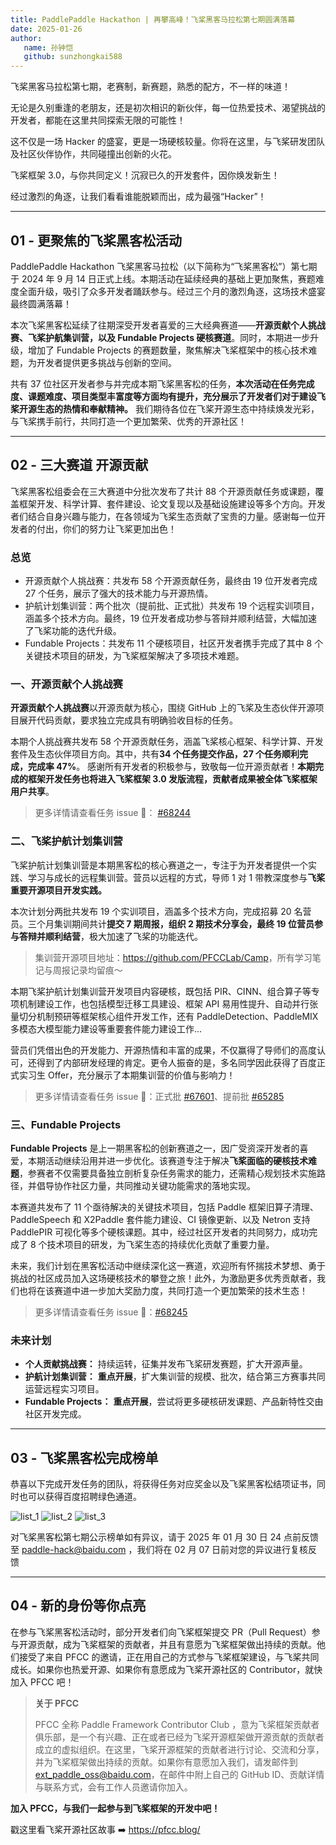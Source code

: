 ```yaml
---
title: PaddlePaddle Hackathon | 再攀高峰！飞桨黑客马拉松第七期圆满落幕
date: 2025-01-26
author:
   name: 孙钟恺
   github: sunzhongkai588
---
```


飞桨黑客马拉松第七期，老赛制，新赛题，熟悉的配方，不一样的味道！

<!-- more -->

无论是久别重逢的老朋友，还是初次相识的新伙伴，每一位热爱技术、渴望挑战的开发者，都能在这里共同探索无限的可能性！

这不仅是一场 Hacker 的盛宴，更是一场硬核较量。你将在这里，与飞桨研发团队及社区伙伴协作，共同碰撞出创新的火花。

飞桨框架 3.0，与你共同定义！沉寂已久的开发套件，因你焕发新生！

经过激烈的角逐，让我们看看谁能脱颖而出，成为最强“Hacker”！

---

## 01 - 更聚焦的飞桨黑客松活动

PaddlePaddle Hackathon 飞桨黑客马拉松（以下简称为“飞桨黑客松”）第七期于 2024 年 9 月 14 日正式上线。本期活动在延续经典的基础上更加聚焦，赛题难度全面升级，吸引了众多开发者踊跃参与。经过三个月的激烈角逐，这场技术盛宴最终圆满落幕！

本次飞桨黑客松延续了往期深受开发者喜爱的三大经典赛道——**开源贡献个人挑战赛、飞桨护航集训营，以及 Fundable Projects 硬核赛道**。同时，本期进一步升级，增加了 Fundable Projects 的赛题数量，聚焦解决飞桨框架中的核心技术难题，为开发者提供更多挑战与创新的空间。

共有 37 位社区开发者参与并完成本期飞桨黑客松的任务，**本次活动在任务完成度、课题难度、项目类型丰富度等方面均有提升，充分展示了开发者们对于建设飞桨开源生态的热情和奉献精神。** 我们期待各位在飞桨开源生态中持续焕发光彩，与飞桨携手前行，共同打造一个更加繁荣、优秀的开源社区！

---

## 02 - 三大赛道 开源贡献

飞桨黑客松组委会在三大赛道中分批次发布了共计 88 个开源贡献任务或课题，覆盖框架开发、科学计算、套件建设、论文复现以及基础设施建设等多个方向。开发者们结合自身兴趣与能力，在各领域为飞桨生态贡献了宝贵的力量。感谢每一位开发者的付出，你们的努力让飞桨更加出色！

### 总览

-  开源贡献个人挑战赛：共发布 58 个开源贡献任务，最终由 19 位开发者完成 27 个任务，展示了强大的技术能力与开源热情。
-  护航计划集训营：两个批次（提前批、正式批）共发布 19 个远程实训项目，涵盖多个技术方向。最终，19 位开发者成功参与答辩并顺利结营，大幅加速了飞桨功能的迭代升级。
-  Fundable Projects：共发布 11 个硬核项目，社区开发者携手完成了其中 8 个关键技术项目的研发，为飞桨框架解决了多项技术难题。

### 一、开源贡献个人挑战赛

**开源贡献个人挑战赛**以开源贡献为核心，围绕 GitHub 上的飞桨及生态伙伴开源项目展开代码贡献，要求独立完成具有明确验收目标的任务。

本期个人挑战赛共发布 58 个开源贡献任务，涵盖飞桨核心框架、科学计算、开发套件及生态伙伴项目方向。其中，共有**34 个任务提交作品，27 个任务顺利完成，完成率 47%**。 感谢所有开发者的积极参与，致敬每一位开源贡献者！**本期完成的框架开发任务也将进入飞桨框架 3.0 发版流程，贡献者成果被全体飞桨框架用户共享**。

> 更多详情请查看任务 issue 📄： [#68244](https://github.com/PaddlePaddle/Paddle/issues/68244)

### 二、飞桨护航计划集训营

飞桨护航计划集训营是本期黑客松的核心赛道之一，专注于为开发者提供一个实践、学习与成长的远程集训营。营员以远程的方式，导师 1 对 1 带教深度参与**飞桨重要开源项目开发实践。**

本次计划分两批共发布 19 个实训项目，涵盖多个技术方向，完成招募 20 名营员。三个月集训期间共计**提交 7 期周报，组织 2 期技术分享会，最终 19 位营员参与答辩并顺利结营**，极大加速了飞桨的功能迭代。

> 集训营开源项目地址：<https://github.com/PFCCLab/Camp>，所有学习笔记与周报记录均留痕～

本期飞桨护航计划集训营开发项目内容硬核，既包括 PIR、CINN、组合算子等专项机制建设工作，也包括模型迁移工具建设、框架 API 易用性提升、自动并行张量切分机制预研等框架核心组件开发工作，还有 PaddleDetection、PaddleMIX 多模态大模型能力建设等重要套件能力建设工作...

营员们凭借出色的开发能力、开源热情和丰富的成果，不仅赢得了导师们的高度认可，还得到了内部研发经理的肯定。更令人振奋的是，多名同学因此获得了百度正式实习生 Offer，充分展示了本期集训营的价值与影响力！

> 更多详情请查看任务 issue 📄：正式批 [#67601](https://github.com/PaddlePaddle/Paddle/issues/67601)、提前批 [#65285](https://github.com/PaddlePaddle/Paddle/issues/65285)

### 三、Fundable Projects

**Fundable Projects** 是上一期黑客松的创新赛道之一，因广受资深开发者的喜爱，本期活动继续沿用并进一步优化。该赛道专注于解决**飞桨面临的硬核技术难题**，参赛者不仅需要具备独立剖析复杂任务需求的能力，还需精心规划技术实施路径，并倡导协作社区力量，共同推动关键功能需求的落地实现。

本赛道共发布了 11 个亟待解决的关键技术项目，包括 Paddle 框架旧算子清理、PaddleSpeech 和 X2Paddle 套件能力建设、CI 镜像更新、以及 Netron 支持 PaddlePIR 可视化等多个硬核课题。其中，经过社区开发者的共同努力，成功完成了 8 个技术项目的研发，为飞桨生态的持续优化贡献了重要力量。

未来，我们计划在黑客松活动中继续深化这一赛道，欢迎所有怀揣技术梦想、勇于挑战的社区成员加入这场硬核技术的攀登之旅！此外，为激励更多优秀贡献者，我们也将在该赛道中进一步加大奖励力度，共同打造一个更加繁荣的技术生态！

> 更多详情请查看任务 issue 📄：[#68245](https://github.com/PaddlePaddle/Paddle/issues/68245)

### 未来计划

-  **个人贡献挑战赛：** 持续运转，征集并发布飞桨研发赛题，扩大开源声量。
-  **护航计划集训营：** **重点开展**，扩大集训营的规模、批次，结合第三方赛事共同运营远程实习项目。
-  **Fundable Projects：** **重点开展**，尝试将更多硬核研发课题、产品新特性交由社区开发完成。

---

## 03 - 飞桨黑客松完成榜单

恭喜以下完成开发任务的团队，将获得任务对应奖金以及飞桨黑客松结项证书，同时也可以获得百度招聘绿色通道。

![list_1](../images/hackathon-7th/list1.png)
![list_2](../images/hackathon-7th/list2.png)
![list_3](../images/hackathon-7th/list3.png)

对飞桨黑客松第七期公示榜单如有异议，请于 2025 年 01 月 30 日 24 点前反馈至 [paddle-hack@baidu.com](mailto:paddle-hack@baidu.com) ，我们将在 02 月 07 日前对您的异议进行复核反馈

---

## 04 - 新的身份等你点亮

在参与飞桨黑客松活动时，部分开发者们向飞桨框架提交 PR（Pull Request）参与开源贡献，成为飞桨框架的贡献者，并且有意愿为飞桨框架做出持续的贡献。他们接受了来自 PFCC 的邀请，正在用自己的方式参与飞桨框架建设，与飞桨共同成长。如果你也热爱开源、如果你有意愿成为飞桨开源社区的 Contributor，就快加入 PFCC 吧！

> **关于 PFCC**
>
> PFCC 全称 Paddle Framework Contributor Club ，意为飞桨框架贡献者俱乐部，是一个有兴趣、正在或者已经为飞桨开源框架做开源贡献的贡献者成立的虚拟组织。在这里，飞桨开源框架的贡献者进行讨论、交流和分享，并为飞桨框架做出持续的贡献。如果你有意愿加入我们，请发邮件到[ext_paddle_oss@baidu.com](mailto:ext_paddle_oss@baidu.com)，在邮件中附上自己的 GitHub ID、贡献详情与联系方式，会有工作人员邀请你加入。

**加入 PFCC，与我们一起参与到飞桨框架的开发中吧！**

戳这里看飞桨开源社区故事 ➡️ https://pfcc.blog/
